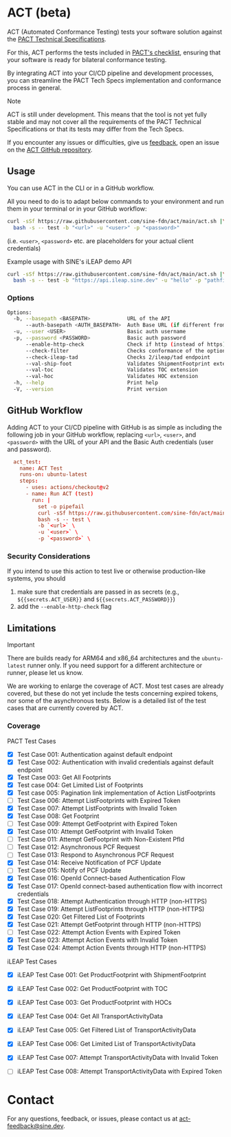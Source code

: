 # ACT (beta)

ACT (Automated Conformance Testing) tests your software solution against the [PACT Technical
Specifications](https://wbcsd.github.io/data-exchange-protocol/v2/).

For this, ACT performs the tests included in [PACT's checklist](https://wbcsd.github.io/pact-conformance-testing/checklist.html), ensuring that your software is ready for bilateral conformance testing.

By integrating ACT into your CI/CD pipeline and development processes, you can streamline the PACT Tech Specs implementation and conformance process in general.


> [!NOTE]
> ACT is still under development. This means that the tool is not yet fully stable and may not cover all
> the requirements of the PACT Technical Specifications or that its tests may differ from the Tech Specs.
>
> If you encounter any issues or difficulties, give us [feedback](#contact), open an issue on the [ACT GitHub repository](https://github.com/sine-fdn/act/issues).


## Usage

You can use ACT in the CLI or in a GitHub workflow.

All you need to do is to adapt below commands to your environment and run them in your terminal or in your GitHub workflow:

```sh
curl -sSf https://raw.githubusercontent.com/sine-fdn/act/main/act.sh |\
  bash -s -- test -b "<url>" -u "<user>" -p "<password>"
```

(i.e. `<user>`, `<password>` etc. are placeholders for your actual client credentials)

Example usage with SINE's iLEAP demo API
```sh
curl -sSf https://raw.githubusercontent.com/sine-fdn/act/main/act.sh |\
  bash -s -- test -b "https://api.ileap.sine.dev" -u "hello" -p "pathfinder" \
```

### Options

```sh
Options:
  -b, --basepath <BASEPATH>            URL of the API
      --auth-basepath <AUTH_BASEPATH>  Auth Base URL (if different from the API endpoint)
  -u, --user <USER>                    Basic auth username
  -p, --password <PASSWORD>            Basic auth password
      --enable-http-check              Check if http (instead of https) requests are properly rejected
      --check-filter                   Checks conformance of the optional $filter query parameter
      --check-ileap-tad                Checks 2/ileap/tad endpoint
      --val-ship-foot                  Validates ShipmentFootprint extension
      --val-toc                        Validates TOC extension
      --val-hoc                        Validates HOC extension
  -h, --help                           Print help
  -V, --version                        Print version

```

## GitHub Workflow

Adding ACT to your CI/CD pipeline with GitHub is as simple as including the following job in your GitHub workflow, replacing `<url>`, `<user>`, and `<password>` with the URL of your API and the Basic Auth credentials (user and password).

```TOML
  act_test:
    name: ACT Test
    runs-on: ubuntu-latest
    steps:
      - uses: actions/checkout@v2
      - name: Run ACT (test)
        run: |
          set -o pipefail
          curl -sSf https://raw.githubusercontent.com/sine-fdn/act/main/act.sh | \
          bash -s -- test \
          -b `<url>` \
          -u `<user>` \
          -p `<password>` \
```


### Security Considerations

If you intend to use this action to test live or otherwise production-like systems, you should

1. make sure that credentials are passed in as secrets
     (e.g., `${{secrets.ACT_USER}}` and `${{secrets.ACT_PASSWORD}}`)
2. add the `--enable-http-check` flag


## Limitations

> [!IMPORTANT]
>
> There are builds ready for ARM64 and x86_64 architectures and the `ubuntu-latest` runner only.
> If you need support for a different architecture or runner, please let us know.

We are working to enlarge the coverage of ACT. Most test cases are already covered, but these do not yet include the tests concerning expired tokens, nor some of the asynchronous tests. Below is a detailed list of the test cases that are currently covered by ACT.

### Coverage

PACT Test Cases

- [x] Test Case 001: Authentication against default endpoint
- [x] Test Case 002: Authentication with invalid credentials against default endpoint
- [x] Test Case 003: Get All Footprints
- [x] Test case 004: Get Limited List of Footprints
- [x] Test case 005: Pagination link implementation of Action ListFootprints
- [ ] Test Case 006: Attempt ListFootprints with Expired Token
- [x] Test Case 007: Attempt ListFootprints with Invalid Token
- [x] Test Case 008: Get Footprint
- [ ] Test Case 009: Attempt GetFootprint with Expired Token
- [x] Test Case 010: Attempt GetFootprint with Invalid Token
- [ ] Test Case 011: Attempt GetFootprint with Non-Existent PfId
- [ ] Test Case 012: Asynchronous PCF Request
- [ ] Test Case 013: Respond to Asynchronous PCF Request
- [x] Test Case 014: Receive Notification of PCF Update
- [ ] Test Case 015: Notify of PCF Update
- [x] Test Case 016: OpenId Connect-based Authentication Flow
- [x] Test Case 017: OpenId connect-based authentication flow with incorrect credentials
- [x] Test Case 018: Attempt Authentication through HTTP (non-HTTPS)
- [x] Test Case 019: Attempt ListFootprints through HTTP (non-HTTPS)
- [x] Test Case 020: Get Filtered List of Footprints
- [x] Test Case 021: Attempt GetFootprint through HTTP (non-HTTPS)
- [ ] Test Case 022: Attempt Action Events with Expired Token
- [x] Test Case 023: Attempt Action Events with Invalid Token
- [x] Test Case 024: Attempt Action Events through HTTP (non-HTTPS)

iLEAP Test Cases

- [x] iLEAP Test Case 001: Get ProductFootprint with ShipmentFootprint
- [x] iLEAP Test Case 002: Get ProductFootprint with TOC
- [x] iLEAP Test Case 003: Get ProductFootprint with HOCs
- [x] iLEAP Test Case 004: Get All TransportActivityData
- [x] iLEAP Test Case 005: Get Filtered List of TransportActivityData
- [x] iLEAP Test Case 006: Get Limited List of TransportActivityData
- [x] iLEAP Test Case 007: Attempt TransportActivityData with Invalid Token
- [ ] iLEAP Test Case 008: Attempt TransportActivityData with Expired Token


# Contact

For any questions, feedback, or issues, please contact us at [act-feedback@sine.dev](act-feedback@sine.dev).
